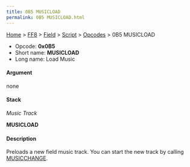```yaml
---
title: 0B5 MUSICLOAD
permalink: 0B5 MUSICLOAD.html
---
```


[Home](../../../../Main%20Page.md) > [FF8](../../../../FF8.md) > [Field](../../../Field.md) > [Script](../../Script.md) > [Opcodes](../Opcodes.md) > 0B5 MUSICLOAD

-   Opcode: **0x0B5**
-   Short name: **MUSICLOAD**
-   Long name: Load Music

#### Argument

none

#### Stack

  
*Music Track*

**MUSICLOAD**

#### Description

Preloads a new field music track. You can start the new track by calling
[MUSICCHANGE][].

  [MUSICCHANGE]: 0B4%20MUSICCHANGE.md "wikilink"
